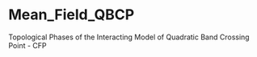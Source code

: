 # Mean_Field_QBCP
Topological Phases of the Interacting Model of Quadratic Band Crossing Point - CFP
